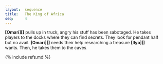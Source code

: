 ```yaml
---
layout:  sequence
title:   The King of Africa
seq:     4
---
```


**[Omari][]** pulls up in truck, angry his stuff has been sabotaged.
He takes players to the docks where they can find secrets.
They look for pendant half but no avail.
**[Omari][]** needs their help researching a treasure **[Ilya][]** wants.
Then, he takes them to the caves.


{% include refs.md %}


